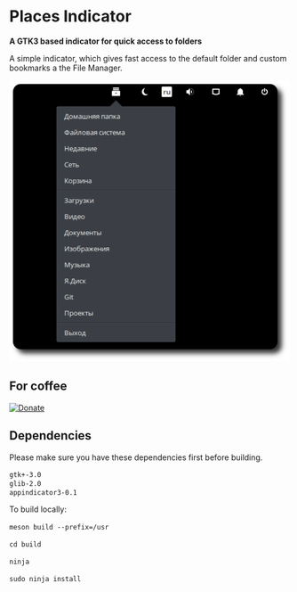 # Places Indicator
**A GTK3 based indicator for quick access to folders**

A simple indicator, which gives fast access to the default folder and custom bookmarks a the File Manager.

![Screenshot](https://github.com/camellan/placeindicator/blob/master/data/images/placesindicator.png)

## For coffee
[![Donate](https://img.shields.io/badge/Donate-PayPal-green.svg)](https://paypal.me/camellan/5)

## Dependencies

Please make sure you have these dependencies first before building.

```
gtk+-3.0
glib-2.0
appindicator3-0.1
```
To build locally:

`meson build --prefix=/usr`

`cd build`

`ninja`

`sudo ninja install`
